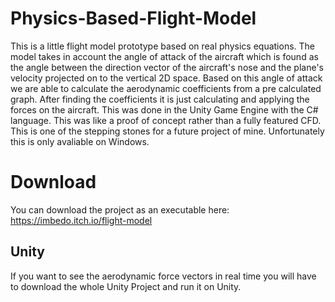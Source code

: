 # Physics-Based-Flight-Model

This is a little flight model prototype based on real physics equations. The model takes in account the angle of attack of the aircraft which is found as the angle between the direction vector of the aircraft's nose and the plane's velocity projected on to the vertical 2D space. Based on this angle of attack we are able to calculate the aerodynamic coefficients from a pre calculated graph. After finding the coefficients it is just calculating and applying the forces on the aircraft. This was done in the Unity Game Engine with the C# language. This was like a proof of concept rather than a fully featured CFD. This is one of the stepping stones for a future project of mine. Unfortunately this is only avaliable on Windows.

# Download
You can download the project as an executable here: https://imbedo.itch.io/flight-model

## Unity
If you want to see the aerodynamic force vectors in real time you will have to download the whole Unity Project and run it on Unity.
